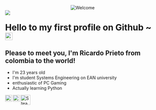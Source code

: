 
<div align="center">
<img src="https://github.com/fnky/fnky/raw/fnky/img/welcome-fire.gif" alt="Welcome" align="center">
</div>

<img align="left" src="https://orhun.dev/img/crow.png">

# Hello to my first profile on Github ~ <img src="https://user-images.githubusercontent.com/1303154/88677602-1635ba80-d120-11ea-84d8-d263ba5fc3c0.gif" width="24px" alt="hi">


## Please to meet you, I'm Ricardo Prieto from colombia to the world!




- I'm 23 years old 
- I'm student Systems Engineering on EAN university 
- enthusiastic of PC Gaming 
- Actually learning Python 

<a href="https://twitter.com/Nevuus1">
  <img align="left" alt="Ricardo | Twitter" width="22px" src="https://raw.githubusercontent.com/peterthehan/peterthehan/master/assets/twitter.svg" />
</a>
<a href="https://open.spotify.com/user/12140278106">
  <img align="left" alt="Ricardo's Spotify" width="22px" src="https://raw.githubusercontent.com/peterthehan/peterthehan/master/assets/spotify.svg" />
 <p align="left">
    <a href="https://steamcommunity.com/id/76561198083891338/"><img alt="Steam" title="Steam" height="32" width="32" src="https://raw.githubusercontent.com/peterthehan/peterthehan/master/assets/steam.svg"></a>
